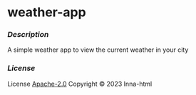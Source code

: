 # weather-app

### ***Description***

A simple weather app to view the current weather in your city

###  ***License***
License [Apache-2.0](https://www.apache.org/licenses/LICENSE-2.0) Copyright © 2023 Inna-html
